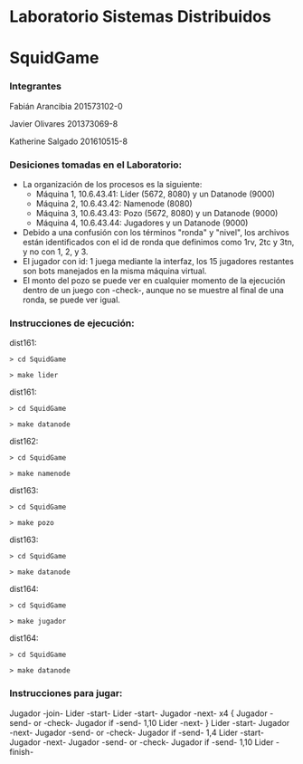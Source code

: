 # Laboratorio Sistemas Distribuidos
# SquidGame

### Integrantes
Fabián Arancibia 201573102-0

Javier Olivares 201373069-8

Katherine Salgado 201610515-8
	
### Desiciones tomadas en el Laboratorio:

- La organización de los procesos es la siguiente:
	- Máquina 1, 10.6.43.41: Líder (5672, 8080) y un Datanode (9000)
	- Máquina 2, 10.6.43.42: Namenode (8080)
	- Máquina 3, 10.6.43.43: Pozo (5672, 8080) y un Datanode (9000)
	- Máquina 4, 10.6.43.44: Jugadores y un Datanode (9000)
- Debido a una confusión con los términos "ronda" y "nivel", los archivos están identificados con el id de ronda que definimos como 1rv, 2tc y 3tn, y no con 1, 2, y 3.
- El jugador con id: 1 juega mediante la interfaz, los 15 jugadores restantes son bots manejados en la misma máquina virtual. 
- El monto del pozo se puede ver en cualquier momento de la ejecución dentro de un juego con -check-, aunque no se muestre al final de una ronda, se puede ver igual.

### Instrucciones de ejecución:

dist161:

	> cd SquidGame
	
	> make lider
dist161:

	> cd SquidGame
	
	> make datanode
dist162:

	> cd SquidGame
	
	> make namenode
dist163:

	> cd SquidGame
	
	> make pozo
dist163:

	> cd SquidGame
	
	> make datanode
dist164:

	> cd SquidGame
	
	> make jugador
dist164:

	> cd SquidGame
	
	> make datanode

### Instrucciones para jugar:

Jugador -join-
Lider -start-
Lider -start-
Jugador -next-
x4 {
	Jugador -send- or -check-
	Jugador if -send- 1,10
	Lider -next-
}
Lider -start-
Jugador -next-
Jugador -send- or -check-
Jugador if -send- 1,4
Lider -start-
Jugador -next-
Jugador -send- or -check-
Jugador if -send- 1,10
Lider -finish-

